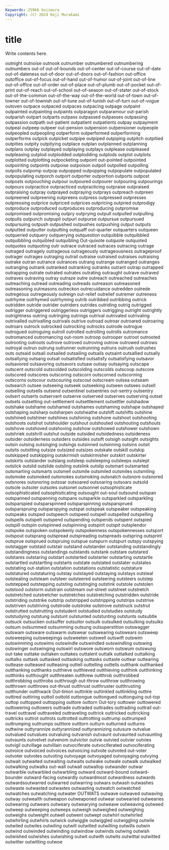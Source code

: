 ```yaml
---
Keywords: 25966 kojimura
Copyright: (C) 2024 Koji Murakami
---
```


# title

Write contents here.



 outnight outnoise outnook outnumber
outnumbered outnumbering outnumbers out-of out-of-bounds out-of-center out-of-course out-of-date out-of-dateness out-of-door
out-of-doors out-of-fashion out-office outoffice out-of-focus out-of-hand out-of-humor out-of-joint out-of-line out-of-office
out-of-order out-of-place out-of-plumb out-of-pocket out-of-print out-of-reach out-of-school out-of-season out-of-stater out-of-stock
out-of-the-common out-of-the-way out-of-the-world out-of-town out-of-towner out-of-townish out-of-tune out-of-tunish out-of-turn out-of-vogue
outoven outpace outpaced outpaces outpacing outpage outpaint outpainted outpainting outpaints
outparagon outparamour out-parish outparish outpart outparts outpass outpassed outpasses outpassing
outpassion outpath out-patient outpatient outpatients outpay outpayment outpeal outpeep outpeer
out-pension outpension outpensioner outpeople outpeopled outpeopling outperform outperformed outperforming outperforms
outpick outpicket outpipe outpiped outpiping outpitch outpitied outpities outpity outpitying
outplace outplan outplanned outplanning outplans outplay outplayed outplaying outplays outplease
outpleased outpleasing outplod outplodded outplodding outplods outplot outplots outplotted outplotting
outpocketing outpoint out-pointed outpointed outpointing outpoints outpoise outpoison outpoll outpolled
outpolling outpolls outpomp outpop outpopped outpopping outpopulate outpopulated outpopulating outporch
outport outporter outportion outports outpost outposts outpouching outpour outpoured outpourer
outpouring outpourings outpours outpractice outpracticed outpracticing outpraise outpraised outpraising outpray
outprayed outpraying outprays outpreach outpreen outpreened outpreening outpreens outpress outpressed
outpresses outpressing outprice outpriced outprices outpricing outpried outprodigy outproduce outproduced
outproduces outproducing outpromise outpromised outpromising outpry outprying outpull outpulled outpulling
outpulls outpunch outpupil outpurl outpurse outpursue outpursued outpursuing outpush outpushed
outpushes outpushing output outputs outputted outputter outputting outquaff out-quarter outquarters
outqueen outqueried outquery outquerying outquestion outquibble outquibbled outquibbling outquibled outquibling
Out-quixote outquote outquoted outquotes outquoting outr outrace outraced outraces outracing
outrage outraged outragely outrageous outrageously outrageousness outrageproof outrager outrages outraging
outrail outraise outraised outraises outraising outrake outran outrance outrances outrang
outrange outranged outranges outranging outrank outranked outranking outranks outrant outrap
outrapped outrapping outrate outrated outrates outrating outraught outrave outraved outraves
outraving outray outraze outre outreach outreached outreaches outreaching outread outreading
outreads outreason outreasoned outreasoning outreasons outreckon outrecuidance outredden outrede outregeous
outregeously outreign out-relief outrelief outremer outreness outrhyme outrhymed outrhyming outrib
outribbed outribbing outrick outridden outride outrider outriders outrides outriding outrig
outrigged outrigger outriggered outriggerless outriggers outrigging outright outrightly outrightness outring
outringing outrings outrival outrivaled outrivaling outrivalled outrivalling outrivals outrive outroad
outroar outroared outroaring outroars outrock outrocked outrocking outrocks outrode outrogue
outrogued outroguing outroll outrolled outrolling outrolls outromance outromanced outromancing out-room
outroop outrooper outroot outrooted outrooting outroots outrove outroved outroving outrow
outrowed outrows outroyal outrun outrung outrunner outrunning outruns outrush outrushes
outs outsaid outsail outsailed outsailing outsails outsaint outsallied outsally outsallying
outsang outsat outsatisfied outsatisfy outsatisfying outsavor outsavored outsavoring outsavors outsaw
outsay outsaying outscape outscent outscold outscolded outscolding outscolds outscoop outscore
outscored outscores outscoring outscorn outscorned outscorning outscorns outscour outscouring outscout
outscream outsea outseam outsearch outsee outseeing outseek outseeking outseen outsees
outsell outselling outsells outsend outsentinel outsentries out-sentry outsentry outsert outserts
outservant outserve outserved outserves outserving outset outsets outsetting out-settlement outsettlement
outsettler outshadow outshake outshame outshamed outshames outshaming outshape outshaped outshaping
outsharp outsharpen outsheathe outshift outshifts outshine outshined outshiner outshines outshining
outshone outshoot outshooting outshoots outshot outshoulder outshout outshouted outshouting outshouts
outshove outshoved outshoving outshow outshowed outshower outshown outshriek outshrill outshut
outside outsided outsidedness outsideness outsider outsiderness outsiders outsides outsift outsigh
outsight outsights outsin outsing outsinging outsings outsinned outsinning outsins outsit
outsits outsitting outsize outsized outsizes outskate outskill outskip outskipped outskipping
outskirmish outskirmisher outskirt outskirter outskirts outslander outslang outsleep outsleeping outsleeps
outslept outslick outslid outslide outsling outslink outslip outsmart outsmarted outsmarting
outsmarts outsmell outsmile outsmiled outsmiles outsmiling outsmoke outsmoked outsmokes outsmoking
outsnatch outsnore outsnored outsnores outsnoring outsoar outsoared outsoaring outsoars outsold
outsole outsoler outsoles outsonet outsonnet outsophisticate outsophisticated outsophisticating outsought out-soul
outsound outspan outspanned outspanning outspans outsparkle outsparkled outsparkling outsparspied outsparspinned
outsparspinning outsparsprued outsparspruing outsparspying outspat outspeak outspeaker outspeaking outspeaks outsped
outspeech outspeed outspell outspelled outspelling outspells outspelt outspend outspending outspends
outspent outspied outspill outspin outspinned outspinning outspirit outspit outsplendor outspoke
outspoken outspokenly outspokenness outspokennesses outsport outspout outsprang outspread outspreading outspreads
outspring outsprint outsprue outsprued outspruing outspue outspurn outspurt outspy outspying
outstagger outstaid outstair outstand outstander outstanding outstandingly outstandingness outstandings outstands
outstank outstare outstared outstares outstaring outstart outstarted outstarter outstarting outstartle
outstartled outstartling outstarts outstate outstated outstater outstates outstating out-station outstation
outstations outstatistic outstature outstatured outstaturing outstay outstayed outstaying outstays outsteal
outstealing outsteam outsteer outsteered outsteering outsteers outstep outstepped outstepping outsting
outstinging outstink outstole outstolen outstood outstorm outstrain outstream out-street outstreet
outstretch outstretched outstretcher outstretches outstretching outstridden outstride outstriding outstrike outstrip
outstripped outstripping outstrips outstrive outstriven outstriving outstrode outstroke outstrove outstruck
outstrut outstrutted outstrutting outstudent outstudied outstudies outstudy outstudying outstung outstunt
outstunted outstunting outstunts outsubtle outsuck outsucken outsuffer outsuitor outsulk outsulked
outsulking outsulks outsum outsummed outsumming outsung outsuperstition outswagger outswam outsware
outswarm outswear outswearing outswears outsweep outsweeping outsweepings outsweeten outswell outswift
outswim outswimming outswims outswindle outswindled outswindling outswing outswinger outswinging outswirl
outswore outsworn outswum outswung out-take outtake outtaken outtakes outtalent outtalk
outtalked outtalking outtalks outtask outtasked outtasking outtasks outtaste outtear outtearing
outtease outteased outteasing outtell outtelling outtells outthank outthanked outthanking outthanks
outthieve outthieved outthieving outthink outthinking outthinks outthought outthreaten outthrew outthrob
outthrobbed outthrobbing outthrobs outthrough out-throw outthrow outthrowing outthrown outthrows out-thrust
outthrust outthruster outthrusting outthunder outthwack Out-timon outtinkle outtinkled outtinkling outtire
outtired outtiring outtoil outtold outtongue outtongued outtonguing out-top outtop outtopped
outtopping outtore outtorn Out-tory outtower outtowered outtowering outtowers outtrade outtraded
outtrades outtrading outtrail out-travel outtravel outtraveled outtraveling outtrick outtricked outtricking
outtricks outtrot outtrots outtrotted outtrotting outtrump outtrumped outtrumping outtrumps outttore
outttorn outturn outturned outturns outtwine outtyrannize outtyrannized outtyrannizing outusure outvalue
outvalued outvalues outvaluing outvanish outvaunt outvaunted outvaunting outvaunts outvelvet outvenom
outvictor outvie outvied outvier outvies outvigil outvillage outvillain outvociferate outvociferated
outvociferating outvoice outvoiced outvoices outvoicing outvote outvoted out-voter outvoter outvotes
outvoting outvoyage outvoyaged outvoyaging outvying outwait outwaited outwaiting outwaits outwake
outwale outwalk outwalked outwalking outwalks out-wall outwall outwallop outwander outwar
outwarble outwarbled outwarbling outward outward-bound outward-bounder outward-facing outwardly outwardmost outwardness
outwards outwardsoutwarred outwarred outwarring outwars outwash outwashes outwaste outwasted outwastes
outwasting outwatch outwatched outwatches outwatching outwater OUTWATS outwave outwaved outwaving
outway outwealth outweapon outweaponed outwear outwearied outwearies outwearing outwears outweary
outwearying outweave outweaving outweed outweep outweeping outweeps outweigh outweighed outweighing
outweighs outweight outwell outwent outwept outwhirl outwhirled outwhirling outwhirls outwick
outwiggle outwiggled outwiggling outwile outwiled outwiles outwiling outwill outwilled outwilling
outwills outwin outwind outwinded outwinding outwindow outwinds outwing outwish outwished
outwishes outwishing outwit outwith outwits outwittal outwitted outwitter outwitting outwoe
